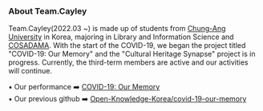 ### About Team.Cayley 

Team.Cayley(2022.03 ~) is made up of students from [Chung-Ang University](cau.ac.kr) in Korea, majoring in Library and Information Science and [COSADAMA](cosadama.com). With the start of the COVID-19, we began the project titled "COVID-19: Our Memory" and the "Cultural Heritage Synapse" project is in progress. Currently, the third-term members are active and our activities will continue. 

▪️ Our performance ➡️ [COVID-19: Our Memory](http://okfn.kr/projects/covid-19-our-memory/index.html)    
▪️ Our previous github ➡️ [Open-Knowledge-Korea/covid-19-our-memory](https://github.com/Open-Knowledge-Korea/covid-19-our-memory)
